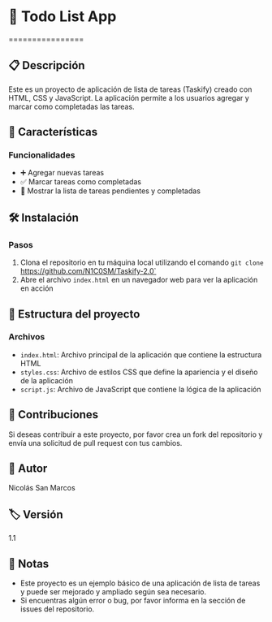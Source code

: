 # 📝 Todo List App

================

## 📋 Descripción

Este es un proyecto de aplicación de lista de tareas (Taskify) creado con HTML, CSS y JavaScript. La aplicación permite a los usuarios agregar y marcar como completadas las tareas.

## 🌟 Características

### Funcionalidades

- ➕ Agregar nuevas tareas
- ✅ Marcar tareas como completadas
- 📄 Mostrar la lista de tareas pendientes y completadas

## 🛠️ Instalación

### Pasos

1. Clona el repositorio en tu máquina local utilizando el comando `git clone `https://github.com/N1C0SM/Taskify-2.0`
2. Abre el archivo `index.html` en un navegador web para ver la aplicación en acción

## 📂 Estructura del proyecto

### Archivos

- `index.html`: Archivo principal de la aplicación que contiene la estructura HTML
- `styles.css`: Archivo de estilos CSS que define la apariencia y el diseño de la aplicación
- `script.js`: Archivo de JavaScript que contiene la lógica de la aplicación

## 🤝 Contribuciones

Si deseas contribuir a este proyecto, por favor crea un fork del repositorio y envía una solicitud de pull request con tus cambios.

## 👤 Autor

Nicolás San Marcos

## 🏷️ Versión

1.1

## 📝 Notas

- Este proyecto es un ejemplo básico de una aplicación de lista de tareas y puede ser mejorado y ampliado según sea necesario.
- Si encuentras algún error o bug, por favor informa en la sección de issues del repositorio.
